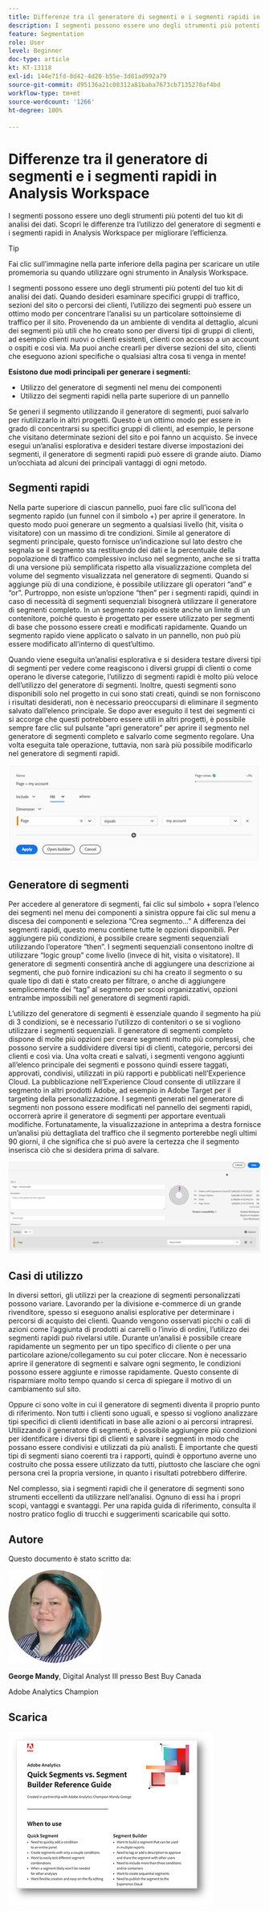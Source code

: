 ```yaml
---
title: Differenze tra il generatore di segmenti e i segmenti rapidi in Analysis Workspace
description: I segmenti possono essere uno degli strumenti più potenti del tuo kit di analisi dei dati. Scopri le differenze tra l’utilizzo del generatore di segmenti e i segmenti rapidi in Analysis Workspace per migliorare l’efficienza.
feature: Segmentation
role: User
level: Beginner
doc-type: article
kt: KT-13118
exl-id: 144e71fd-8d42-4d20-b55e-3d81ad992a79
source-git-commit: d95136a21c08312a81baba7673cb7135270af4bd
workflow-type: tm+mt
source-wordcount: '1266'
ht-degree: 100%

---
```


# Differenze tra il generatore di segmenti e i segmenti rapidi in Analysis Workspace

I segmenti possono essere uno degli strumenti più potenti del tuo kit di analisi dei dati. Scopri le differenze tra l’utilizzo del generatore di segmenti e i segmenti rapidi in Analysis Workspace per migliorare l’efficienza.

>[!TIP]
>
> Fai clic sull’immagine nella parte inferiore della pagina per scaricare un utile promemoria su quando utilizzare ogni strumento in Analysis Workspace.

I segmenti possono essere uno degli strumenti più potenti del tuo kit di analisi dei dati. Quando desideri esaminare specifici gruppi di traffico, sezioni del sito o percorsi dei clienti, l’utilizzo dei segmenti può essere un ottimo modo per concentrare l’analisi su un particolare sottoinsieme di traffico per il sito. Provenendo da un ambiente di vendita al dettaglio, alcuni dei segmenti più utili che ho creato sono per diversi tipi di gruppi di clienti, ad esempio clienti nuovi o clienti esistenti, clienti con accesso a un account o ospiti e così via. Ma puoi anche crearli per diverse sezioni del sito, clienti che eseguono azioni specifiche o qualsiasi altra cosa ti venga in mente!

**Esistono due modi principali per generare i segmenti:**

* Utilizzo del generatore di segmenti nel menu dei componenti
* Utilizzo dei segmenti rapidi nella parte superiore di un pannello

Se generi il segmento utilizzando il generatore di segmenti, puoi salvarlo per riutilizzarlo in altri progetti. Questo è un ottimo modo per essere in grado di concentrarsi su specifici gruppi di clienti, ad esempio, le persone che visitano determinate sezioni del sito e poi fanno un acquisto. Se invece esegui un’analisi esplorativa e desideri testare diverse impostazioni dei segmenti, il generatore di segmenti rapidi può essere di grande aiuto. Diamo un’occhiata ad alcuni dei principali vantaggi di ogni metodo.

## Segmenti rapidi

Nella parte superiore di ciascun pannello, puoi fare clic sull’icona del segmento rapido (un funnel con il simbolo +) per aprire il generatore. In questo modo puoi generare un segmento a qualsiasi livello (hit, visita o visitatore) con un massimo di tre condizioni. Simile al generatore di segmenti principale, questo fornisce un’indicazione sul lato destro che segnala se il segmento sta restituendo dei dati e la percentuale della popolazione di traffico complessivo incluso nel segmento, anche se si tratta di una versione più semplificata rispetto alla visualizzazione completa del volume del segmento visualizzata nel generatore di segmenti. Quando si aggiunge più di una condizione, è possibile utilizzare gli operatori “and” e “or”. Purtroppo, non esiste un’opzione “then” per i segmenti rapidi, quindi in caso di necessità di segmenti sequenziali bisognerà utilizzare il generatore di segmenti completo. In un segmento rapido esiste anche un limite di un contenitore, poiché questo è progettato per essere utilizzato per segmenti di base che possono essere creati e modificati rapidamente. Quando un segmento rapido viene applicato o salvato in un pannello, non può più essere modificato all’interno di quest’ultimo.

Quando viene eseguita un’analisi esplorativa e si desidera testare diversi tipi di segmenti per vedere come reagiscono i diversi gruppi di clienti o come operano le diverse categorie, l’utilizzo di segmenti rapidi è molto più veloce dell’utilizzo del generatore di segmenti. Inoltre, questi segmenti sono disponibili solo nel progetto in cui sono stati creati, quindi se non forniscono i risultati desiderati, non è necessario preoccuparsi di eliminare il segmento salvato dall’elenco principale. Se dopo aver eseguito il test dei segmenti ci si accorge che questi potrebbero essere utili in altri progetti, è possibile sempre fare clic sul pulsante “apri generatore” per aprire il segmento nel generatore di segmenti completo e salvarlo come segmento regolare. Una volta eseguita tale operazione, tuttavia, non sarà più possibile modificarlo nel generatore di segmenti rapidi.

![Segmento rapido](assets/quick-segement.png)

## Generatore di segmenti

Per accedere al generatore di segmenti, fai clic sul simbolo + sopra l’elenco dei segmenti nel menu dei componenti a sinistra oppure fai clic sul menu a discesa dei componenti e seleziona “Crea segmento...” A differenza dei segmenti rapidi, questo menu contiene tutte le opzioni disponibili. Per aggiungere più condizioni, è possibile creare segmenti sequenziali utilizzando l’operatore “then”. I segmenti sequenziali consentono inoltre di utilizzare “logic group” come livello (invece di hit, visita o visitatore). Il generatore di segmenti consentirà anche di aggiungere una descrizione ai segmenti, che può fornire indicazioni su chi ha creato il segmento o su quale tipo di dati è stato creato per filtrare, o anche di aggiungere semplicemente dei “tag” al segmento per scopi organizzativi, opzioni entrambe impossibili nel generatore di segmenti rapidi.

L’utilizzo del generatore di segmenti è essenziale quando il segmento ha più di 3 condizioni, se è necessario l’utilizzo di contenitori o se si vogliono utilizzare i segmenti sequenziali. Il generatore di segmenti completo dispone di molte più opzioni per creare segmenti molto più complessi, che possono servire a suddividere diversi tipi di clienti, categorie, percorsi dei clienti e così via. Una volta creati e salvati, i segmenti vengono aggiunti all’elenco principale dei segmenti e possono quindi essere taggati, approvati, condivisi, utilizzati in più rapporti e pubblicati nell’Experience Cloud. La pubblicazione nell’Experience Cloud consente di utilizzare il segmento in altri prodotti Adobe, ad esempio in Adobe Target per il targeting della personalizzazione. I segmenti generati nel generatore di segmenti non possono essere modificati nel pannello dei segmenti rapidi, occorrerà aprire il generatore di segmenti per apportare eventuali modifiche. Fortunatamente, la visualizzazione in anteprima a destra fornisce un’analisi più dettagliata del traffico che il segmento porterebbe negli ultimi 90 giorni, il che significa che si può avere la certezza che il segmento inserisca ciò che si desidera prima di salvare.

![Generatore di segmenti](assets/segment-builder-quick.png)

## Casi di utilizzo

In diversi settori, gli utilizzi per la creazione di segmenti personalizzati possono variare. Lavorando per la divisione e-commerce di un grande rivenditore, spesso si eseguono analisi esplorative per determinare i percorsi di acquisto dei clienti. Quando vengono osservati picchi o cali di azioni come l’aggiunta di prodotti ai carrelli o l’invio di ordini, l’utilizzo dei segmenti rapidi può rivelarsi utile. Durante un’analisi è possibile creare rapidamente un segmento per un tipo specifico di cliente o per una particolare azione/collegamento su cui poter cliccare. Non è necessario aprire il generatore di segmenti e salvare ogni segmento, le condizioni possono essere aggiunte e rimosse rapidamente. Questo consente di risparmiare molto tempo quando si cerca di spiegare il motivo di un cambiamento sul sito.

Oppure ci sono volte in cui il generatore di segmenti diventa il proprio punto di riferimento. Non tutti i clienti sono uguali, e spesso si vogliono analizzare tipi specifici di clienti identificati in base alle azioni o ai percorsi intrapresi. Utilizzando il generatore di segmenti, è possibile aggiungere più condizioni per identificare i diversi tipi di clienti e salvare i segmenti in modo che possano essere condivisi e utilizzati da più analisti. È importante che questi tipi di segmenti siano coerenti tra i rapporti, quindi è opportuno averne uno costruito che possa essere utilizzato da tutti, piuttosto che lasciare che ogni persona crei la propria versione, in quanto i risultati potrebbero differire.

Nel complesso, sia i segmenti rapidi che il generatore di segmenti sono strumenti eccellenti da utilizzare nell’analisi. Ognuno di essi ha i propri scopi, vantaggi e svantaggi. Per una rapida guida di riferimento, consulta il nostro pratico foglio di trucchi e suggerimenti scaricabile qui sotto.

## Autore

Questo documento è stato scritto da:

![George Mandy](assets/mandy-george.jpg)

**George Mandy**, Digital Analyst III presso Best Buy Canada

Adobe Analytics Champion

## Scarica

[![Scarica i segmenti rapidi](assets/quick-segments-download-small.jpg)](assets/Adobe_Analytics_Segments_Vs_Segment_Builder_Reference_Guide.pdf)
